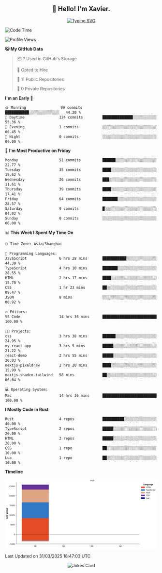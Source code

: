 <h2 align="center">👋 Hello! I'm Xavier.</h2>

<!-- typing svg starts -->
<div align="center">
 <a href="https://git.io/typing-svg"><img src="https://readme-typing-svg.demolab.com?font=Fira+Code&size=16&pause=1000&color=FFFFFFF0&width=435&lines=Fear+is+temporary.+Regret+is+forever." alt="Typing SVG" /></a>
</div>
<!-- typing svg ends -->

<!--START_SECTION:waka-->
![Code Time](http://img.shields.io/badge/Code%20Time-284%20hrs%2052%20mins-blue)

![Profile Views](http://img.shields.io/badge/Profile%20Views-10-blue)

**🐱 My GitHub Data** 

> 📦 ? Used in GitHub's Storage 
 > 
> 💼 Opted to Hire
 > 
> 📜 11 Public Repositories 
 > 
> 🔑 0 Private Repositories 
 > 
**I'm an Early 🐤** 

```text
🌞 Morning                99 commits          ███████████░░░░░░░░░░░░░░   44.20 % 
🌆 Daytime                124 commits         ██████████████░░░░░░░░░░░   55.36 % 
🌃 Evening                1 commits           ░░░░░░░░░░░░░░░░░░░░░░░░░   00.45 % 
🌙 Night                  0 commits           ░░░░░░░░░░░░░░░░░░░░░░░░░   00.00 % 
```
📅 **I'm Most Productive on Friday** 

```text
Monday                   51 commits          ██████░░░░░░░░░░░░░░░░░░░   22.77 % 
Tuesday                  35 commits          ████░░░░░░░░░░░░░░░░░░░░░   15.62 % 
Wednesday                26 commits          ███░░░░░░░░░░░░░░░░░░░░░░   11.61 % 
Thursday                 39 commits          ████░░░░░░░░░░░░░░░░░░░░░   17.41 % 
Friday                   64 commits          ███████░░░░░░░░░░░░░░░░░░   28.57 % 
Saturday                 9 commits           █░░░░░░░░░░░░░░░░░░░░░░░░   04.02 % 
Sunday                   0 commits           ░░░░░░░░░░░░░░░░░░░░░░░░░   00.00 % 
```


📊 **This Week I Spent My Time On** 

```text
🕑︎ Time Zone: Asia/Shanghai

💬 Programming Languages: 
JavaScript               6 hrs 28 mins       ███████████░░░░░░░░░░░░░░   44.39 % 
TypeScript               4 hrs 10 mins       ███████░░░░░░░░░░░░░░░░░░   28.55 % 
HTML                     2 hrs 17 mins       ████░░░░░░░░░░░░░░░░░░░░░   15.70 % 
CSS                      1 hr 23 mins        ██░░░░░░░░░░░░░░░░░░░░░░░   09.47 % 
JSON                     8 mins              ░░░░░░░░░░░░░░░░░░░░░░░░░   00.92 % 

🔥 Editors: 
VS Code                  14 hrs 36 mins      █████████████████████████   100.00 % 

🐱‍💻 Projects: 
css                      3 hrs 38 mins       ██████░░░░░░░░░░░░░░░░░░░   24.95 % 
my-react-app             3 hrs 5 mins        █████░░░░░░░░░░░░░░░░░░░░   21.22 % 
react-demo               2 hrs 55 mins       █████░░░░░░░░░░░░░░░░░░░░   20.03 % 
nextjs-pixeldraw         2 hrs 20 mins       ████░░░░░░░░░░░░░░░░░░░░░   15.99 % 
nextjs-shadcn-tailwind   58 mins             ██░░░░░░░░░░░░░░░░░░░░░░░   06.64 % 

💻 Operating System: 
Mac                      14 hrs 36 mins      █████████████████████████   100.00 % 
```

**I Mostly Code in Rust** 

```text
Rust                     4 repos             ██████████░░░░░░░░░░░░░░░   40.00 % 
TypeScript               2 repos             █████░░░░░░░░░░░░░░░░░░░░   20.00 % 
HTML                     2 repos             █████░░░░░░░░░░░░░░░░░░░░   20.00 % 
CSS                      1 repo              ██░░░░░░░░░░░░░░░░░░░░░░░   10.00 % 
Lua                      1 repo              ██░░░░░░░░░░░░░░░░░░░░░░░   10.00 % 
```



**Timeline**

![Lines of Code chart](https://raw.githubusercontent.com/xavier2code/xavier2code/main/assets/bar_graph.png)


 Last Updated on 31/03/2025 18:47:03 UTC
<!--END_SECTION:waka-->

<!-- jokes card -->
<div align="center">
 <img src="https://readme-jokes.vercel.app/api?hideBorder" alt="Jokes Card" />
</div>
